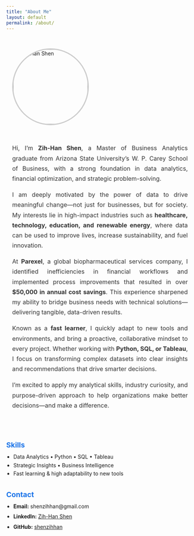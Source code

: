 ```yaml
---
title: "About Me"
layout: default
permalink: /about/
---
```


<style>
.about-wrapper {
  display: flex;
  flex-wrap: wrap;
  align-items: flex-start;
  gap: 2rem;
  max-width: 1000px;
  margin: auto;
  padding: 2rem 1rem;
}
.about-photo {
  width: 200px;
  height: 200px;
  border-radius: 50%;
  object-fit: cover;
  border: 3px solid #ccc;
}
.about-content {
  flex: 1;
  min-width: 260px;
  line-height: 1.7;
  font-size: 1rem;
  color: #333;
  text-align: justify;
  max-width: 700px;
}
.section {
  margin-top: 2rem;
  max-width: 700px;
}
.section h3 {
  margin-bottom: 0.6rem;
  color: #1a73e8;
  font-size: 1.2rem;
}
ul.skills, ul.contact-list {
  margin: 0;
  padding-left: 1.2rem;
  line-height: 1.6;
}
.contact-list li {
  margin-bottom: 0.3rem;
}
</style>

<div class="about-wrapper">
  <img class="about-photo" src="https://github.com/shenzihhan.png" alt="Zih-Han Shen">
  
  <div class="about-content">

Hi, I’m **Zih-Han Shen**, a Master of Business Analytics graduate from Arizona State University’s W. P. Carey School of Business, with a strong foundation in data analytics, financial optimization, and strategic problem-solving.

I am deeply motivated by the power of data to drive meaningful change—not just for businesses, but for society. My interests lie in high-impact industries such as **healthcare, technology, education, and renewable energy**, where data can be used to improve lives, increase sustainability, and fuel innovation.

At **Parexel**, a global biopharmaceutical services company, I identified inefficiencies in financial workflows and implemented process improvements that resulted in over **$50,000 in annual cost savings**. This experience sharpened my ability to bridge business needs with technical solutions—delivering tangible, data-driven results.

Known as a **fast learner**, I quickly adapt to new tools and environments, and bring a proactive, collaborative mindset to every project. Whether working with **Python, SQL, or Tableau**, I focus on transforming complex datasets into clear insights and recommendations that drive smarter decisions.

I’m excited to apply my analytical skills, industry curiosity, and purpose-driven approach to help organizations make better decisions—and make a difference.

  </div>
</div>

<div class="section">
  <h3>Skills</h3>
  <ul class="skills">
    <li>Data Analytics • Python • SQL • Tableau</li>
    <li>Strategic Insights • Business Intelligence</li>
    <li>Fast learning & high adaptability to new tools</li>
  </ul>
</div>

<div class="section">
  <h3>Contact</h3>
  <ul class="contact-list">
    <li><strong>Email:</strong> shenzihhan@gmail.com</li>
    <li><strong>LinkedIn:</strong> <a href="https://www.linkedin.com/in/zih-han-shen-552983286/" target="_blank">Zih-Han Shen</a></li>
    <li><strong>GitHub:</strong> <a href="https://github.com/shenzihhan" target="_blank">shenzihhan</a></li>
  </ul>
</div>
